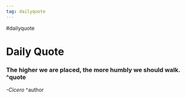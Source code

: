 ```yaml
---
tag: dailyquote
---
```


#dailyquote

# Daily Quote

### The higher we are placed, the more humbly we should walk. ^quote
*-Cicero* ^author
